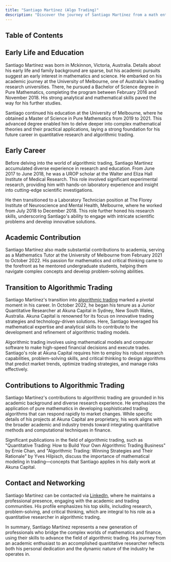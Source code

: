 ```yaml
---
title: "Santiago Martínez (Algo Trading)"
description: "Discover the journey of Santiago Martínez from a math enthusiast to a quantitative researcher at Akuna Capital, where he excels in algorithmic trading."
---
```




## Table of Contents

## Early Life and Education

Santiago Martínez was born in Mckinnon, Victoria, Australia. Details about his early life and family background are sparse, but his academic pursuits suggest an early interest in mathematics and science. He embarked on his academic journey at the University of Melbourne, one of Australia's leading research universities. There, he pursued a Bachelor of Science degree in Pure Mathematics, completing the program between February 2016 and November 2018. His strong analytical and mathematical skills paved the way for his further studies.

Santiago continued his education at the University of Melbourne, where he obtained a Master of Science in Pure Mathematics from 2019 to 2021. This advanced degree enabled him to delve deeper into complex mathematical theories and their practical applications, laying a strong foundation for his future career in quantitative research and algorithmic trading.

## Early Career

Before delving into the world of algorithmic trading, Santiago Martínez accumulated diverse experience in research and education. From June 2017 to June 2018, he was a UROP scholar at the Walter and Eliza Hall Institute of Medical Research. This role involved significant experimental research, providing him with hands-on laboratory experience and insight into cutting-edge scientific investigations.

He then transitioned to a Laboratory Technician position at The Florey Institute of Neuroscience and Mental Health, Melbourne, where he worked from July 2018 to December 2018. This role further honed his research skills, underscoring Santiago's ability to engage with intricate scientific problems and develop innovative solutions.

## Academic Contribution

Santiago Martínez also made substantial contributions to academia, serving as a Mathematics Tutor at the University of Melbourne from February 2021 to October 2022. His passion for mathematics and critical thinking came to the forefront as he mentored undergraduate students, helping them navigate complex concepts and develop problem-solving abilities.

## Transition to Algorithmic Trading

Santiago Martínez's transition into [algorithmic trading](/wiki/algorithmic-trading) marked a pivotal moment in his career. In October 2022, he began his tenure as a Junior Quantitative Researcher at Akuna Capital in Sydney, New South Wales, Australia. Akuna Capital is renowned for its focus on innovative trading strategies and technology-driven solutions. Here, Santiago leveraged his mathematical expertise and analytical skills to contribute to the development and refinement of algorithmic trading models.

Algorithmic trading involves using mathematical models and computer software to make high-speed financial decisions and execute trades. Santiago's role at Akuna Capital requires him to employ his robust research capabilities, problem-solving skills, and critical thinking to design algorithms that predict market trends, optimize trading strategies, and manage risks effectively.

## Contributions to Algorithmic Trading

Santiago Martínez's contributions to algorithmic trading are grounded in his academic background and diverse research experience. He emphasizes the application of pure mathematics in developing sophisticated trading algorithms that can respond rapidly to market changes. While specific details of his projects at Akuna Capital are proprietary, his work aligns with the broader academic and industry trends toward integrating quantitative methods and computational techniques in finance.

Significant publications in the field of algorithmic trading, such as "Quantitative Trading: How to Build Your Own Algorithmic Trading Business" by Ernie Chan, and "Algorithmic Trading: Winning Strategies and Their Rationale" by Yves Hilpisch, discuss the importance of mathematical modeling in trading—concepts that Santiago applies in his daily work at Akuna Capital.

## Contact and Networking

Santiago Martínez can be contacted via [LinkedIn](www.linkedin.com/in/santiago-martínez-a31a8a22b), where he maintains a professional presence, engaging with the academic and trading communities. His profile emphasizes his top skills, including research, problem-solving, and critical thinking, which are integral to his role as a quantitative researcher in algorithmic trading.

In summary, Santiago Martínez represents a new generation of professionals who bridge the complex worlds of mathematics and finance, using their skills to advance the field of algorithmic trading. His journey from an academic enthusiast to an accomplished quantitative researcher reflects both his personal dedication and the dynamic nature of the industry he operates in.